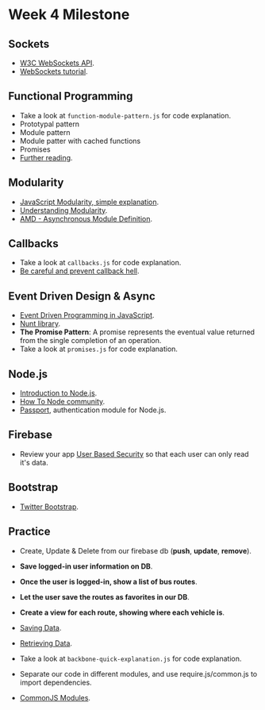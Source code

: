 Week 4 Milestone
===================

## Sockets

* [W3C WebSockets API](http://dev.w3.org/html5/websockets/).
* [WebSockets tutorial](http://www.html5rocks.com/es/tutorials/websockets/basics/).

## Functional Programming

* Take a look at `function-module-pattern.js` for code explanation.
* Prototypal pattern
* Module pattern
* Module patter with cached functions
* Promises
* [Further reading](http://eloquentjavascript.net/1st_edition/chapter6.html).

## Modularity

* [JavaScript Modularity, simple explanation](https://spring.io/blog/2014/04/11/javascript-modularity-without-the-buzzwords).
* [Understanding Modularity](http://eloquentjavascript.net/1st_edition/chapter9.html).
* [AMD - Asynchronous Module Definition](http://addyosmani.com/writing-modular-js/).

## Callbacks

* Take a look at `callbacks.js` for code explanation.
* [Be careful and prevent callback hell](http://callbackhell.com/).

## Event Driven Design & Async

* [Event Driven Programming in JavaScript](http://www.24hr.se/event-driven-programming-in-javascript).
* [Nunt library](http://nunt.onezerozeroone.com/).
* __The Promise Pattern__: A promise represents the eventual value returned from the single completion of an operation.
* Take a look at `promises.js` for code explanation.

## Node.js

* [Introduction to Node.js](http://www.nodebeginner.org/).
* [How To Node community](http://howtonode.org/).
* [Passport](http://passportjs.org/), authentication module for Node.js.

## Firebase

* Review your app [User Based Security](https://www.firebase.com/docs/security/guide/user-security.html) so that each user can only read it's data.

## Bootstrap

* [Twitter Bootstrap](http://www.getbootstrap.com/).

## Practice

* Create, Update & Delete from our firebase db (__push__, __update__, __remove__).
 * __Save logged-in user information on DB__.
 * __Once the user is logged-in, show a list of bus routes__.
 * __Let the user save the routes as favorites in our DB__.
 * __Create a view for each route, showing where each vehicle is__.
 * [Saving Data](https://www.firebase.com/docs/web/guide/saving-data.html).
 * [Retrieving Data](https://www.firebase.com/docs/web/guide/retrieving-data.html).

* Take a look at `backbone-quick-explanation.js` for code explanation.

* Separate our code in different modules, and use require.js/common.js to import dependencies. 
 * [CommonJS Modules](http://javascriptconesteroides.blogspot.com.es/2013/06/commonjs-modules.html).